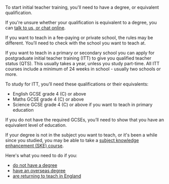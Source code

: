 To start initial teacher training, you'll need to have a degree, or equivalent qualification.

If you're unsure whether your qualification is equivalent to a degree, you can [talk to us, or chat online](/steps-to-become-a-teacher#talk-to-us).

If you want to teach in a fee-paying or private school, the rules may be different. You’ll need to check with the school you want to teach at.

If you want to teach in a primary or secondary school you can apply for postgraduate initial teacher training (ITT) to give you qualified teacher status (QTS). This usually takes a year, unless you study part-time. All ITT courses include a minimum of 24 weeks in school - usually two schools or more.

To study for ITT, you’ll need these qualifications or their equivalents:

* English GCSE grade 4 (C) or above
* Maths GCSE grade 4 (C) or above
* Science GCSE grade 4 (C) or above if you want to teach in primary education

If you do not have the required GCSEs, you’ll need to show that you have an equivalent level of education.

If your degree is not in the subject you want to teach, or it's been a while since you studied, you may be able to take a [subject knowledge enhancement (SKE) course](/guidance/train-to-become-a-teacher#subject-knowledge-enhancement-ske-courses).

Here's what you need to do if you:

* [do not have a degree](/steps-to-become-a-teacher/if-you-need-to-get-the-right-qualifications#if-you-dont-have-a-degree)
* [have an overseas degree](/international-candidates)
* [are returning to teach in England](/returning-to-teaching)
